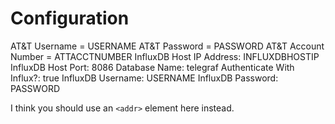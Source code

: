 # Configuration

AT&T Username = USERNAME
AT&T Password = PASSWORD
AT&T Account Number = ATTACCTNUMBER
InfluxDB Host IP Address: INFLUXDBHOSTIP
InfluxDB Host Port: 8086
Database Name: telegraf
Authenticate With Influx?: true
InfluxDB Username: USERNAME
InfluxDB Password: PASSWORD

I think you should use an
`<addr>` element here instead.


